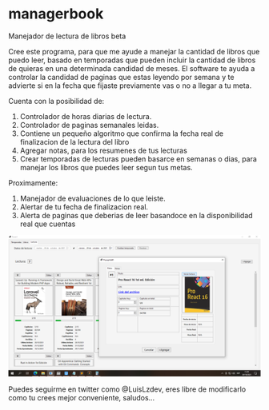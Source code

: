 # managerbook
Manejador de lectura de libros beta

Cree este programa, para que me ayude a manejar la cantidad de libros que puedo leer, basado en temporadas que pueden incluir la cantidad de libros de quieras en una determinada candidad de meses. El software te ayuda a controlar la candidad de paginas que estas leyendo por semana y te advierte si en la fecha que fijaste previamente vas o no a llegar a tu meta.

Cuenta con la posibilidad de:
1. Controlador de horas diarias de lectura.
2. Controlador de paginas semanales leidas.
3. Contiene un pequeño algoritmo que confirma la fecha real de finalizacion de la lectura del libro
4. Agregar notas, para los resumenes de tus lecturas
5. Crear temporadas de lecturas pueden basarce en semanas o dias, para manejar los libros que puedes leer segun tus metas.

Proximamente:
1. Manejador de evaluaciones de lo que leiste.
2. Alertar de tu fecha de finalizacion real.
3. Alerta de paginas que deberias de leer basandoce en la disponibilidad real que cuentas

![Previo](https://raw.githubusercontent.com/luislozad/managerbook/master/manager_book.png)

Puedes seguirme en twitter como @LuisLzdev, eres libre de modificarlo como tu crees mejor conveniente, saludos...
